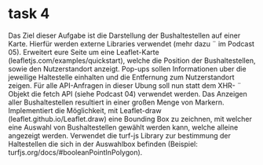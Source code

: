 # task 4
Das Ziel dieser Aufgabe ist die Darstellung der Bushaltestellen auf
einer Karte. Hierfür werden externe Libraries verwendet (mehr dazu ¨
im Podcast 05).
Erweitert eure Seite um eine Leaflet-Karte (leafletjs.com/examples/quickstart), welche die Position der Bushaltestellen, sowie den Nutzerstandort anzeigt. Pop-ups sollen Informationen uber die jeweilige Haltestelle einhalten und die Entfernung zum Nutzerstandort zeigen.
Für alle API-Anfragen in dieser Ubung soll nun statt dem XHR- ¨
Objekt die fetch API (siehe Podcast 04) verwendet werden.
Das Anzeigen aller Bushaltestellen resultiert in einer großen Menge
von Markern. Implementiert die Möglichkeit, mit Leaflet-draw
(leaflet.github.io/Leaflet.draw) eine Bounding Box zu zeichnen, mit
welcher eine Auswahl von Bushaltestellen gewählt werden kann, welche alleine angezeigt werden. Verwendet die turf-js Library zur bestimmung der Haltestellen die sich in der Auswahlbox befinden (Beispiel:
turfjs.org/docs/#booleanPointInPolygon).
